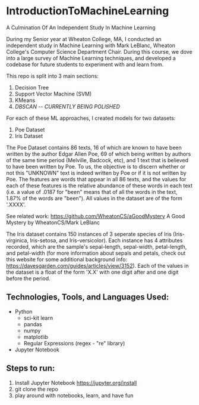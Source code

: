 # IntroductionToMachineLearning
A Culmination Of An Independent Study In Machine Learning


During my Senior year at Wheaton College, MA, I conducted an independent study in Machine Learning with Mark LeBlanc, Wheaton College's Computer Science Department Chair. During this course, we dove into a large survey of Machine Learning techniques, and developed a codebase for future students to experiment with and learn from.

This repo is split into 3 main sections:
  1) Decision Tree
  2) Support Vector Machine (SVM)
  3) KMeans
  4) _DBSCAN -- CURRENTLY BEING POLISHED_


For each of these ML approaches, I created models for two datasets:
  1) Poe Dataset
  2) Iris Dataset

The Poe Dataset contains 86 texts, 16 of which are known to have been written by the author Edgar Allen Poe, 69 of which being written by authors of the same time period (Melville, Badcock, etc), and 1 text that is believed to have been written by Poe. To us, the objective is to discern whether or not this "UNKNOWN" text is indeed written by Poe or if it is not written by Poe. The features are words that appear in all 86 texts, and the values for each of these features is the relative abundance of these words in each text (i.e. a value of .0187 for "been" means that of all the words in the text, 1.87% of the words are "been"). All values in the dataset are of the form '.XXXX'.

See related work:
  https://github.com/WheatonCS/aGoodMystery A Good Mystery by WheatonCS/Mark LeBlanc

The Iris dataset contains 150 instances of 3 seperate species of Iris (Iris-virginica, Iris-setosa, and Iris-versicolor). Each instance has 4 attributes recorded, which are the sample's sepal-length, sepal-width, petal-length, and petal-width (for more information about sepals and petals, check out this website for some additional background info: https://davesgarden.com/guides/articles/view/3152). Each of the values in the dataset is a float of the form 'X.X' with one digit after and one digit before the period.

## Technologies, Tools, and Languages Used:
* Python
  - sci-kit learn
  - pandas
  - numpy
  - matplotlib
  - Regular Expressions (regex - "re" library)
* Jupyter Notebook

## Steps to run:

1) Install Jupyter Notebook https://jupyter.org/install
2) git clone the repo
3) play around with notebooks, learn, and have fun
